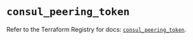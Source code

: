# `consul_peering_token`

Refer to the Terraform Registry for docs: [`consul_peering_token`](https://registry.terraform.io/providers/hashicorp/consul/2.22.0/docs/resources/peering_token).
